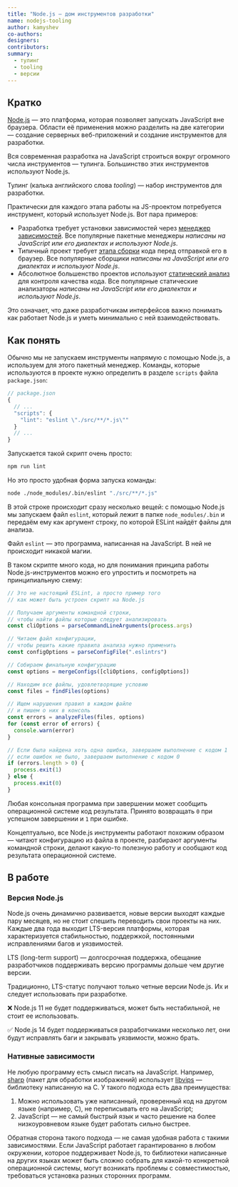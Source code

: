 ```yaml
---
title: "Node.js — дом инструментов разработки"
name: nodejs-tooling
author: kamyshev
co-authors:
designers:
contributors:
summary:
  - тулинг
  - tooling
  - версии
---
```


## Кратко

[Node.js](/posts/js/tools/nodejs) — это платформа, которая позволяет запускать JavaScript вне браузера. Области её применения можно разделить на две категории — создание серверных веб-приложений и создание инструментов для разработки.

Вся современная разработка на JavaScript строиться вокруг огромного числа инструментов — тулинга. Большинство этих инструментов используют Node.js.

Тулинг (калька английского слова _tooling_) — набор инструментов для разработки.

Практически для каждого этапа работы на JS-проектом потребуется инструмент, который использует Node.js. Вот пара примеров:

- Разработка требует установки зависимостей через [менеджер зависимостей](/posts/js/tools/package-managers). Все популярные пакетные менеджеры _написаны на JavaScript или его диалектах и используют Node.js_.
- Типичный проект требует [этапа сборки](/posts/js/tools/bundlers) кода перед отправкой его в браузер. Все популярные сборщики _написаны на JavaScript или его диалектах и используют Node.js_.
- Абсолютное большенство проектов используют [статический анализ](/posts/js/tools/static-analysis) для контроля качества кода. Все популярные статические анализаторы _написаны на JavaScript или его диалектах и используют Node.js_.

Это означает, что даже разработчикам интерфейсов важно понимать как работает Node.js и уметь минимально с ней взаимодействовать.

## Как понять

Обычно мы не запускаем инструменты напрямую с помощью Node.js, а используем для этого пакетный менеджер. Команды, которые используются в проекте нужно определить в разделе `scripts` файла `package.json`:

```javascript
// package.json
{
  // ...
  "scripts": {
    "lint": "eslint \"./src/**/*.js\""
  }
  // ...
}
```

Запускается такой скрипт очень просто:

```bash
npm run lint
```

Но это просто удобная форма запуска команды:

```bash
node ./node_modules/.bin/eslint "./src/**/*.js"
```

В этой строке происходит сразу несколько вещей: с помощью Node.js мы запускаем файл `eslint`, который лежит в папке `node_modules/.bin` и передаём ему как аргумент строку, по которой ESLint найдёт файлы для анализа.

Файл `eslint` — это программа, написанная на JavaScript. В ней не происходит никакой магии.

В таком скрипте много кода, но для понимания принципа работы Node.js-инструментов можно его упростить и посмотреть на принципиальную схему:

```javascript
// Это не настоящий ESLint, а просто пример того
// как может быть устроен скрипт на Node.js

// Получаем аргументы командной строки,
// чтобы найти файлы которые следует анализировать
const cliOptions = parseCommandLineArguments(process.args)

// Читаем файл конфигурации,
// чтобы решить какие правила анализа нужно применить
const configOptions = parseConfigFile(".eslintrs")

// Собираем финальную конфигурацию
const options = mergeConfigs([cliOptions, configOptions])

// Находим все файлы, удовлетворящие условию
const files = findFiles(options)

// Ищем нарушения правил в каждом файле
// и пишем о них в консоль
const errors = analyzeFiles(files, options)
for (const error of errors) {
  console.warn(error)
}

// Если была найдена хоть одна ошибка, завершаем выполнение с кодом 1
// если ошибок не было, завершаем выполнение с кодом 0
if (errors.length > 0) {
  process.exit(1)
} else {
  process.exit(0)
}
```

Любая консольная программа при завершении может сообщить операционной системе код результата. Принято возвращать `0` при успешном завершении и `1` при ошибке.

Концептуально, все Node.js инструменты работают похожим образом — читают конфигурацию из файла в проекте, разбирают аргументы командной строки, делают какую-то полезную работу и сообщают код результата операционной системе.

## В работе

### Версия Node.js

Node.js очень динамично развивается, новые версии выходят каждые пару месяцев, но не стоит спешить переводить свои проекты на них. Каждые два года выходит LTS-версия платформы, которая характеризуется стабильностью, поддержкой, постоянными исправлениями багов и уязвимостей.

LTS (long-term support) — долгосрочная поддержка, обещание разработчиков поддерживать версию программы дольше чем другие версии.

Традиционно, LTS-статус получают только четные версии Node.js. Их и следует использовать при разработке.

❌ Node.js 11 не будет поддерживаться, может быть нестабильной, не стоит ее использовать.

✅ Node.js 14 будет поддерживаться разработчиками несколько лет, они будут исправлять баги и закрывать уязвимости, можно брать.

### Нативные зависимости

Не любую программу есть смысл писать на JavaScript. Например, [sharp](https://github.com/lovell/sharp) (пакет для обработки изображений) использует [libvips](https://github.com/libvips/libvips) — библиотеку написанную на C. У такого подхода есть два преимущества:

1. Можно использовать уже написанный, проверенный код на другом языке (например, C), не переписывать его на JavaScript;
2. JavaScript — не самый быстрый язык и часто решение на более низкоуровневом языке будет работать сильно быстрее.

Обратная сторона такого подхода — не самая удобная работа с такими зависимостями. Если JavaScript работает гарантированно в любом окружении, которое поддерживает Node.js, то библиотеки написанные на других языках может быть сложно собрать для какой-то конкретной операционной системы, могут возникать проблемы с совместимостью, требоваться установка разных сторонних программ.
